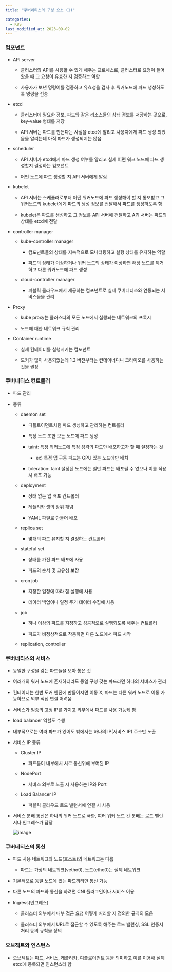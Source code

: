 ```yaml
---
title: "쿠버네티스의 구성 요소 (1)"

categories:
  - K8S
last_modified_at: 2023-09-02
---
```


### 컴포넌트

*   API server
    
    *   클러스터의 API를 사용할 수 있게 해주는 프로세스로, 클러스터로 요청이 들어왔을 때 그 요청이 유효한 지 검증하는 역할
    
    *   사용자가 보낸 명령어를 검증하고 유효성을 검사 후 워커노드에 파드 생성하도록 명령을 전송

*   etcd
    
    *   클러스터에 필요한 정보, 파드와 같은 리소스들의 상태 정보를 저장하는 곳으로, key-value 형태를 저장
    
    *   API 서버는 파드를 만든다는 사실을 etcd에 알리고 사용자에게 파드 생성 되었음을 알리는데 아직 파드가 생성되지는 않음

*   scheduler
    
    *   API 서버가 etcd에게 파드 생성 여부를 알리고 실제 어떤 워크 노드에 파드 생성할지 결정하는 컴포넌트
    
    *   어떤 노드에 파드 생성할 지 API 서버에게 알림

*   kubelet
    
    *   API 서버는 스케쥴러로부터 어떤 워커노드에 파드 생성해야 할 지 통보받고 그 워커노드의 kubelet에게 파드의 생성 정보를 전달해서 파드를 생성하도록 함
    
    *   kubelet은 파드를 생성하고 그 정보를 API 서버에 전달하고 API 서버는 파드의 상태를 etcd에 전달

*   controller manager
    
    *   kube-controller manager
        
        *   컴포넌트들의 상태를 지속적으로 모니터링하고 실행 상태를 유지하는 역할
        
        *   파드의 상태가 이상하거나 워커 노드의 상태가 이상하면 해당 노드를 제거하고 다른 워커노드에 파드 생성
    
    *   cloud-controller manager
        *   퍼블릭 클라우드에서 제공하는 컴포넌트로 실제 쿠버네티스와 연동되는 서비스들을 관리

*   Proxy
    
    *   kube proxy는 클러스터의 모든 노드에서 실행되는 네트워크의 프록시
    
    *   노드에 대한 네트워크 규칙 관리

*   Container runtime
    
    *   실제 컨테이너를 실행시키는 컴포넌트
    
    *   도커가 많이 사용되었는데 1.2 버전부터는 컨테이너디니 크라이오를 사용하는 것을 권장

### 쿠버네티스 컨트롤러

*   파드 관리

*   종류
    
    *   daemon set
        
        *   디플로이먼트처럼 파드 생성하고 관리하는 컨트롤러
        
        *   특정 노드 또한 모든 노드에 파드 생성
        
        *   taint: 특정 워커노드에 특정 성격의 파드만 배포하고자 할 때 설정하는 것
            *   ex) 특정 앱 구동 파드는 GPU 있는 노드에만 배치
        
        *   toleration: taint 설정된 노드에는 일반 파드는 배포될 수 없으나 이를 적용 시 배포 가능
    
    *   deployment
        
        *   상태 없는 앱 배포 컨트롤러
        
        *   레플리카 셋의 상위 개념
        
        *   YAML 파일로 만들어 배포
    
    *   replica set
        *   몇개의 파드 유지할 지 결정하는 컨트롤러
    
    *   stateful set
        
        *   상태를 가진 파드 배포에 사용
        
        *   파드의 순서 및 고유성 보장
    
    *   cron job
        
        *   지정한 일정에 따라 잡 실행에 사용
        
        *   데이터 백업이나 일정 주기 데이터 수집에 사용
    
    *   job
        
        *   하나 이상의 파드를 지정하고 성공적으로 실행되도록 해주는 컨트롤러
        
        *   파드가 비정상적으로 작동하면 다른 노드에서 파드 시작
    
    *   replication, controller

### 쿠버네티스의 서비스

*   동일한 구성을 갖는 파드들을 모아 놓은 것

*   여러개의 워커 노드에 존재하더라도 동일 구성 갖는 파드라면 하나의 서비스가 관리

*   컨테이너는 한번 도커 엔진에 만들어지면 이동 X, 파드는 다른 워커 노드로 이동 가능하므로 외부 직접 연결 어려움

*   서비스가 일종의 고정 IP를 가지고 외부에서 파드를 사용 가능케 함

*   load balancer 역할도 수행

*   내부적으로는 여러 파드가 있어도 밖에서는 하나의 IP(서비스 IP) 주소만 노출

*   서비스 IP 종류
    
    *   Cluster IP
        *   파드들이 내부에서 서로 통신위해 부여된 IP
    
    *   NodePort
        *   서비스 외부로 노출 시 사용하는 IP와 Port
    
    *   Load Balancer IP
        *   퍼블릭 클라우드 로드 밸런서에 연결 시 사용

*   서비스 분배 통신은 하나의 워커 노드로 국한, 여러 워커 노드 간 분배는 로드 밸런서나 인그레스가 담당
    
    ![image](https://github.com/eunhabaek/eunhabaek.github.io/assets/67853963/166483f3-da56-488a-954d-8bbd9bae1690)


### 쿠버네티스의 통신

*   파드 사용 네트워크와 노드(호스트)의 네트워크는 다름
    *   파드는 가상의 네트워크(vetho0), 노드(etho0)는 실제 네트워크

*   기본적으로 동일 노드에 있는 파드끼리만 통신 가능

*   다른 노드의 파드와 통신을 하려면 CNI 플러그인이나 서비스 이용

*   Ingress(인그레스)
    
    *   클러스터 외부에서 내부 접근 요청 어떻게 처리할 지 정의한 규칙의 모음
    
    *   클러스터 외부에서 URL로 접근할 수 있도록 해주는 로드 밸런싱, SSL 인증서 처리 등의 규칙을 정의

### 오브젝트와 인스턴스

*   오브젝트는 파드, 서비스, 레플리카, 디플로이먼트 등을 의미하고 이를 이용해 실제 etcd에 등록되면 인스턴스라 함
